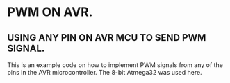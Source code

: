 # PWM ON AVR.
## USING ANY PIN ON AVR MCU TO SEND PWM SIGNAL.

This is an example code on how to implement PWM signals from any of the pins in the AVR microcontroller.
The 8-bit Atmega32 was used here.
